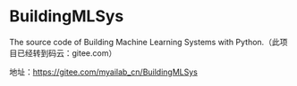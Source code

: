# BuildingMLSys
The source code of Building Machine Learning Systems with Python.（此项目已经转到码云：gitee.com）
 
地址：https://gitee.com/myailab_cn/BuildingMLSys
